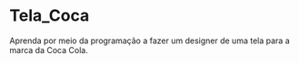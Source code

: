 # Tela_Coca
Aprenda por meio da programação a fazer um designer de uma tela para a marca da Coca Cola.
